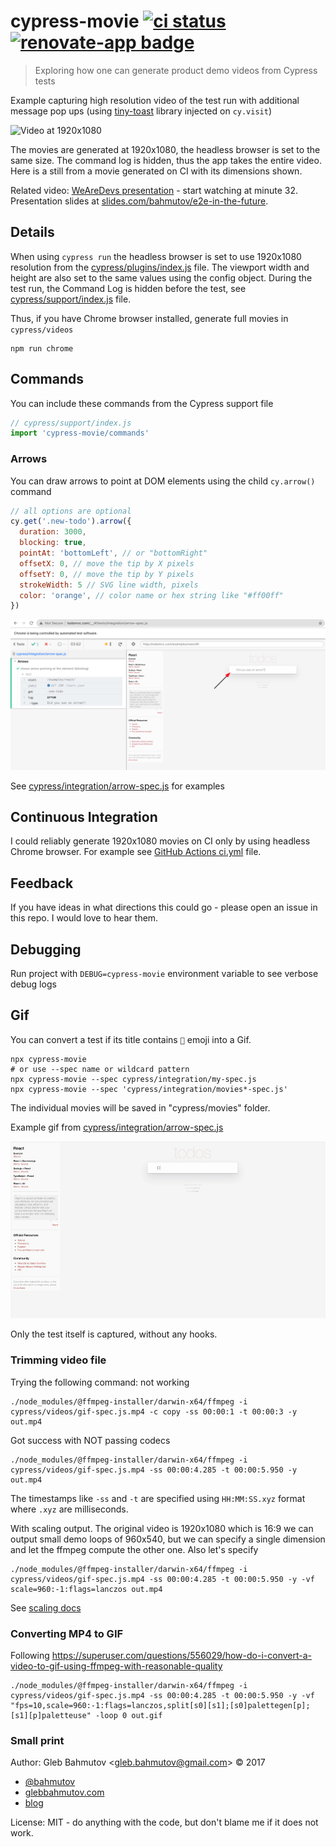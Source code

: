 # cypress-movie [![ci status][ci image]][ci url] [![renovate-app badge][renovate-badge]][renovate-app]

> Exploring how one can generate product demo videos from Cypress tests

Example capturing high resolution video of the test run with additional message pop ups (using [tiny-toast](https://github.com/bahmutov/tiny-toast) library injected on `cy.visit`)

![Video at 1920x1080](images/movie-screenshot.png)

The movies are generated at 1920x1080, the headless browser is set to the same size. The command log is hidden, thus the app takes the entire video. Here is a still from a movie generated on CI with its dimensions shown.

Related video: [WeAreDevs presentation](https://youtu.be/p38bIMC-YOU?t=1949) - start watching at minute 32. Presentation slides at [slides.com/bahmutov/e2e-in-the-future](https://slides.com/bahmutov/e2e-in-the-future).

## Details

When using `cypress run` the headless browser is set to use 1920x1080 resolution from the [cypress/plugins/index.js](cypress/plugins/index.js) file. The viewport width and height are also set to the same values using the config object. During the test run, the Command Log is hidden before the test, see [cypress/support/index.js](cypress/support/index.js) file.

Thus, if you have Chrome browser installed, generate full movies in `cypress/videos`

```shell
npm run chrome
```

## Commands

You can include these commands from the Cypress support file

```js
// cypress/support/index.js
import 'cypress-movie/commands'
```

### Arrows

You can draw arrows to point at DOM elements using the child `cy.arrow()` command

```jsx
// all options are optional
cy.get('.new-todo').arrow({
  duration: 3000,
  blocking: true,
  pointAt: 'bottomLeft', // or "bottomRight"
  offsetX: 0, // move the tip by X pixels
  offsetY: 0, // move the tip by Y pixels
  strokeWidth: 5 // SVG line width, pixels
  color: 'orange', // color name or hex string like "#ff00ff"
})
```

![Arrow example screenshot](images/arrow.png)

See [cypress/integration/arrow-spec.js](cypress/integration/arrow-spec.js) for examples

## Continuous Integration

I could reliably generate 1920x1080 movies on CI only by using headless Chrome browser. For example see [GitHub Actions ci.yml](.github/workflows/ci.yml) file.

## Feedback

If you have ideas in what directions this could go - please open an issue in this repo. I would love to hear them.

## Debugging

Run project with `DEBUG=cypress-movie` environment variable to see verbose debug logs

## Gif

You can convert a test if its title contains `🎥` emoji into a Gif.

```
npx cypress-movie
# or use --spec name or wildcard pattern
npx cypress-movie --spec cypress/integration/my-spec.js
npx cypress-movie --spec 'cypress/integration/movies*-spec.js'
```

The individual movies will be saved in "cypress/movies" folder.

Example gif from [cypress/integration/arrow-spec.js](cypress/integration/arrow-spec.js)

![Example movie](gifs/arrows-from-different-directions-movie.gif)

Only the test itself is captured, without any hooks.

### Trimming video file

Trying the following command: not working

```
./node_modules/@ffmpeg-installer/darwin-x64/ffmpeg -i cypress/videos/gif-spec.js.mp4 -c copy -ss 00:00:1 -t 00:00:3 -y out.mp4
```

Got success with NOT passing codecs

```
./node_modules/@ffmpeg-installer/darwin-x64/ffmpeg -i cypress/videos/gif-spec.js.mp4 -ss 00:00:4.285 -t 00:00:5.950 -y out.mp4
```

The timestamps like `-ss` and `-t` are specified using `HH:MM:SS.xyz` format where `.xyz` are milliseconds.

With scaling output. The original video is 1920x1080 which is 16:9 we can output small demo loops of 960x540, but we can specify a single dimension and let the ffmpeg compute the other one. Also let's specify

```
./node_modules/@ffmpeg-installer/darwin-x64/ffmpeg -i cypress/videos/gif-spec.js.mp4 -ss 00:00:4.285 -t 00:00:5.950 -y -vf scale=960:-1:flags=lanczos out.mp4
```

See [scaling docs](https://ffmpeg.org/ffmpeg-scaler.html)

### Converting MP4 to GIF

Following https://superuser.com/questions/556029/how-do-i-convert-a-video-to-gif-using-ffmpeg-with-reasonable-quality

```
./node_modules/@ffmpeg-installer/darwin-x64/ffmpeg -i cypress/videos/gif-spec.js.mp4 -ss 00:00:4.285 -t 00:00:5.950 -y -vf "fps=10,scale=960:-1:flags=lanczos,split[s0][s1];[s0]palettegen[p];[s1][p]paletteuse" -loop 0 out.gif
```

### Small print

Author: Gleb Bahmutov &lt;gleb.bahmutov@gmail.com&gt; &copy; 2017

- [@bahmutov](https://twitter.com/bahmutov)
- [glebbahmutov.com](https://glebbahmutov.com)
- [blog](https://glebbahmutov.com/blog)

License: MIT - do anything with the code, but don't blame me if it does not work.

[ci image]: https://github.com/bahmutov/cypress-movie/workflows/ci/badge.svg?branch=master
[ci url]: https://github.com/bahmutov/cypress-movie/actions
[renovate-badge]: https://img.shields.io/badge/renovate-app-blue.svg
[renovate-app]: https://renovateapp.com/

